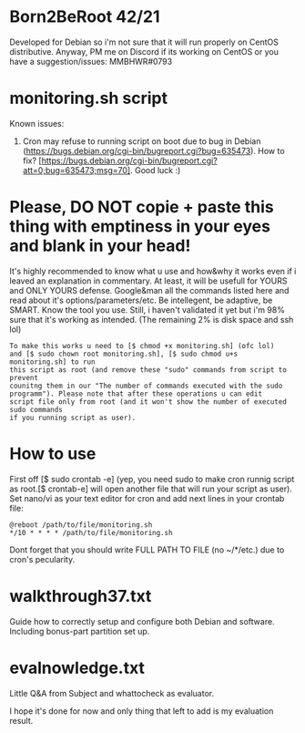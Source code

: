 
# Born2BeRoot 42/21

Developed for Debian so i'm not sure that it will run properly on CentOS distributive. Anyway, PM me on Discord if its working on CentOS or you have a suggestion/issues: MMBHWR#0793

# monitoring.sh script
Known issues: 
1) Cron may refuse to running script on boot due to bug in Debian (https://bugs.debian.org/cgi-bin/bugreport.cgi?bug=635473). How to fix? [https://bugs.debian.org/cgi-bin/bugreport.cgi?att=0;bug=635473;msg=70]. Good luck :)

# Please, DO NOT copie + paste this thing with emptiness in your eyes and blank in your head!
It's highly recommended to know what u use and how&why it works even if i leaved an explanation in commentary. At least, it will be usefull for YOURS and ONLY YOURS defense. Google&man all the commands listed here and read about it's options/parameters/etc. Be intellegent, be adaptive, be SMART. Know the tool you use.
Still, i haven't validated it yet but i'm 98% sure that it's working as intended. (The remaining 2% is disk space and ssh lol)

~~~~~~~~~~~~~~~~~~~~~~~~~~~~~~~~~~~~~~~~~~~~~~~~~~~~~~~~~~~~~~~~~~~~~~~~~~~~~~~~~~~~~~~~~~~~~~~~~~~~~~~~~~~~~~~~~~~~~~~~~~~~~~~~~~~~~~~~~~~~~~~~~
To make this works u need to [$ chmod +x monitoring.sh] (ofc lol) 
and [$ sudo chown root monitoring.sh], [$ sudo chmod u+s monitoring.sh] to run 
this script as root (and remove these "sudo" commands from script to prevent 
counitng them in our "The number of commands executed with the sudo 
programm"). Please note that after these operations u can edit 
script file only from root (and it won't show the number of executed sudo commands
if you running script as user).
~~~~~~~~~~~~~~~~~~~~~~~~~~~~~~~~~~~~~~~~~~~~~~~~~~~~~~~~~~~~~~~~~~~~~~~~~~~~~~~~~~~~~~~~~~~~~~~~~~~~~~~~~~~~~~~~~~~~~~~~~~~~~~~~~~~~~~~~~~~~~~~~~
# How to use
First off [$ sudo crontab -e] (yep, you need sudo to make cron runnig script as root.[$ crontab-e] will open another file that will run your script as user). Set nano/vi as your text editor for cron and add next lines in your crontab file:
~~~~~~~~~~~~~~~~~~~~~~~~~~
@reboot /path/to/file/monitoring.sh
*/10 * * * * /path/to/file/monitoring.sh
~~~~~~~~~~~~~~~~~~~~~~~~~~
Dont forget that you should write FULL PATH TO FILE (no ~/*/etc.) due to cron's pecularity.

# walkthrough37.txt
Guide how to correctly setup and configure both Debian and software. Including bonus-part partition set up.
# evalnowledge.txt
Little Q&A from Subject and whattocheck as evaluator.

I hope it's done for now and only thing that left to add is my evaluation result.
